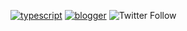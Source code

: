 [![typescript](https://img.shields.io/badge/TypeScript-Fan-FAC151.svg?logo=typescript&logoWidth=20)][1]
[![blogger](https://img.shields.io/badge/Blogger-Follow%20Me-FAC151.svg?logo=hashnode&logoWidth=20)][4]
![Twitter Follow](https://img.shields.io/twitter/follow/WisdomPathLK?style=social)


[1]: https://github.com/WisdomPathLK
[2]: https://www.linkedin.com/company/wisdompath-academy
[3]: https://twitter.com/WisdomPathLK
[4]: https://wisdompathlk.medium.com
